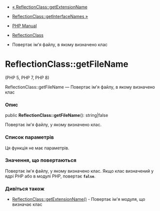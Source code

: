 - [«
ReflectionClass::getExtensionName](reflectionclass.getextensionname.md)
- [ReflectionClass::getInterfaceNames
»](reflectionclass.getinterfacenames.md)

- [PHP Manual](index.md)
- [ReflectionClass](class.reflectionclass.md)
- Повертає ім'я файлу, в якому визначено клас

# ReflectionClass::getFileName

(PHP 5, PHP 7, PHP 8)

ReflectionClass::getFileName — Повертає ім'я файлу, в якому визначено
клас

### Опис

public **ReflectionClass::getFileName**(): string\|false

Повертає ім'я файлу, у якому визначено клас.

### Список параметрів

Ця функція не має параметрів.

### Значення, що повертаються

Повертає ім'я файлу, у якому визначено клас. Якщо клас визначений у
ядрі PHP або в модулі PHP, повертає **`false`**.

### Дивіться також

- [ReflectionClass::getExtensionName()](reflectionclass.getextensionname.md) -
Повертає ім'я модуля, що визначає клас
